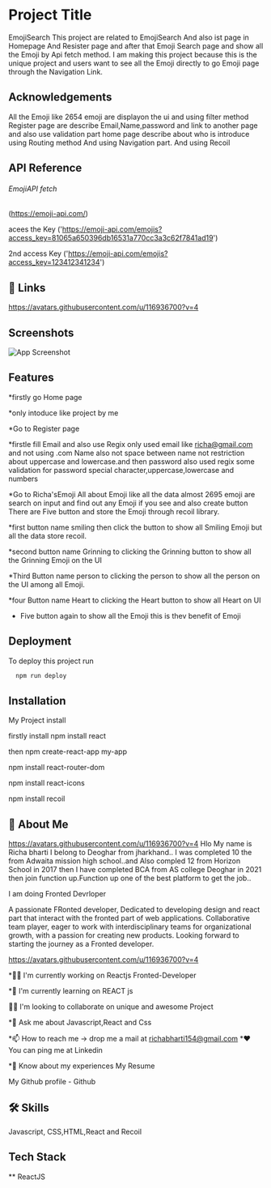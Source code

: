 
# Project Title

EmojiSearch
This project are related to EmojiSearch
And also ist page in Homepage
And Resister page
and after that Emoji Search  page and show all the Emoji by  Api fetch method.
I am making this project because this is the unique project and users want to  see all the Emoji directly to   go Emoji page through the Navigation Link.






## Acknowledgements
All the Emoji like 2654 emoji are displayon the ui 
and using filter method
Register page are describe Email,Name,password and link to another  page and also use validation part 
home page describe about who is introduce
using Routing method 
And using Navigation part.
And using Recoil

 
## API Reference

###### EmojiAPI fetch
(https://emoji-api.com/)


acees the Key
('https://emoji-api.com/emojis?access_key=81065a650396db16531a770cc3a3c62f7841ad19')

2nd access Key
('https://emoji-api.com/emojis?access_key=123412341234')


## 🔗 Links


https://avatars.githubusercontent.com/u/116936700?v=4
## Screenshots

![App Screenshot](https://via.placeholder.com/468x300?text=App+Screenshot+Here)


## Features

*firstly go Home page

*only intoduce like project by me

*Go to Register page

*firstle fill Email and also use Regix  only used email like richa@gmail.com  and not using  .com
Name also not space between name not restriction about uppercase and lowercase.and then password also used regix some validation for password special character,uppercase,lowercase and numbers 

*Go to Richa'sEmoji
All about Emoji like all the data almost 2695 emoji are search on input and find out any Emoji if you see and also create button There are Five button and store the Emoji through recoil library.

*first button name smiling then click the button to show all Smiling Emoji but all the data store  recoil.

*second button name  Grinning to clicking the Grinning button to show all the Grinning Emoji on the UI 

*Third Button name person to clicking the person to show all the person on the UI among all Emoji.

*four Button name Heart to clicking the Heart button to show all Heart on UI

* Five button again to show all the Emoji this is thev benefit of Emoji



## Deployment

To deploy this project run

```bash
  npm run deploy
```


## Installation

My Project install

firstly install npm install react

then npm  create-react-app my-app

npm install react-router-dom 

npm install react-icons

npm install recoil
    
## 🚀 About Me
https://avatars.githubusercontent.com/u/116936700?v=4
Hlo My name is Richa bharti I belong to Deoghar from jharkhand..
I  was completed 10 the from Adwaita mission high school..and Also compled 12 from Horizon School  in 2017
then I have completed  BCA from AS college Deoghar in 2021 then join function up.Function up one of the best platform to get the job..

  

  I am doing 
Fronted Devrloper

A passionate FRonted developer, Dedicated to developing design and react part that interact with the fronted part of web applications. Collaborative team player, eager to work with interdisciplinary teams for organizational growth, with a passion for creating new products. Looking forward to starting the journey as a Fronted developer.



https://avatars.githubusercontent.com/u/116936700?v=4

*👩‍💻 I'm currently working on Reactjs Fronted-Developer

*🧠 I'm currently learning on REACT js

👯‍♀️ I'm looking to collaborate on unique and awesome Project

*💬 Ask me about Javascript,React and Css

*📫 How to reach me  -> drop me a mail at richabharti154@gmail.com
*❤️ You can ping me at Linkedin

*📄 Know about my experiences My Resume

My Github profile - Github


## 🛠 Skills
Javascript, CSS,HTML,React and Recoil


## Tech Stack

** ReactJS
